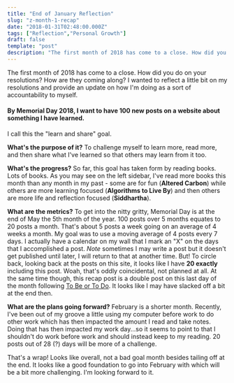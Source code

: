 ```yaml
---
title: "End of January Reflection"
slug: "z-month-1-recap"
date: "2018-01-31T02:48:00.000Z"
tags: ["Reflection","Personal Growth"]
draft: false
template: "post"
description: "The first month of 2018 has come to a close. How did you do on your resolutions? How are they coming along? I wanted to reflect a little bit on my resolutions and provide an update on how I'm doing as..."
---
```


The first month of 2018 has come to a close. How did you do on your resolutions? How are they coming along? I wanted to reflect a little bit on my resolutions and provide an update on how I'm doing as a sort of accountability to myself.

#### By Memorial Day 2018, I want to have 100 new posts on a website about something I have learned.

I call this the "learn and share" goal.

**What's the purpose of it?** To challenge myself to learn more, read more, and then share what I've learned so that others may learn from it too.

**What's the progress?** So far, this goal has taken form by reading books. Lots of books. As you may see on the left sidebar, I've read more books this month than any month in my past - some are for fun (**Altered Carbon**) while others are more learning focused (**Algorithms to Live By**) and then others are more life and reflection focused (**Siddhartha**).

**What are the metrics?** To get into the nitty gritty, Memorial Day is at the end of May the 5th month of the year. 100 posts over 5 months equates to 20 posts a month. That's about 5 posts a week going on an average of 4 weeks a month. My goal was to use a moving average of 4 posts every 7 days. I actually have a calendar on my wall that I mark an "X" on the days that I accomplished a post. *Note* sometimes I may write a post but it doesn't get published until later, I will return to that at another time. But! To circle back, looking back at the posts on this site, it looks like I have **20 exactly** including this post. Woah, that's oddly coincidental, not planned at all. At the same time though, this recap post is a double post on this last day of the month following [To Be or To Do](/blog/2018/01/31/to-be-or-to-do.html). It looks like I may have slacked off a bit at the end then.

**What are the plans going forward?** February is a shorter month. Recently, I've been out of my groove a little using my computer before work to do other work which has then impacted the amount I read and take notes. Doing that has then impacted my work day...so it seems to point to that I shouldn't do work before work and should instead keep to my reading. 20 posts out of 28 (?) days will be more of a challenge.

That's a wrap! Looks like overall, not a bad goal month besides tailing off at the end. It looks like a good foundation to go into February with which will be a bit more challenging. I'm looking forward to it.
